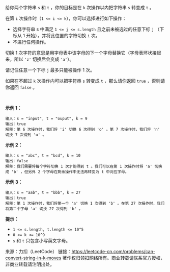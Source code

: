 给你两个字符串 ```s``` 和 ```t``` ，你的目标是在 ```k``` 次操作以内把字符串 ```s``` 转变成 ```t``` 。

在第 ```i``` 次操作时（```1 <= i <= k```），你可以选择进行如下操作：

* 选择字符串 s 中满足 ```1 <= j <= s.length``` 且之前未被选过的任意下标 ```j``` （下标从 1 开始），并将此位置的字符切换 ```i```  次。
* 不进行任何操作。

切换 1 次字符的意思是用字母表中该字母的下一个字母替换它（字母表环状接起来，所以 ```'z'``` 切换后会变成 ```'a'```）。

请记住任意一个下标 ```j``` 最多只能被操作 1 次。

如果在不超过 ```k``` 次操作内可以把字符串 ```s``` 转变成 ```t``` ，那么请你返回 ```true``` ，否则请你返回 ```false``` 。

 

**示例 1：**
```
输入：s = "input", t = "ouput", k = 9
输出：true
解释：第 6 次操作时，我们将 'i' 切换 6 次得到 'o' 。第 7 次操作时，我们将 'n' 切换 7 次得到 'u' 。
```
**示例 2：**
```
输入：s = "abc", t = "bcd", k = 10
输出：false
解释：我们需要将每个字符切换 1 次才能得到 t 。我们可以在第 1 次操作时将 'a' 切换成 'b' ，但另外 2 个字母在剩余操作中无法再转变为 t 中对应字母。
```
**示例 3：**
```
输入：s = "aab", t = "bbb", k = 27
输出：true
解释：第 1 次操作时，我们将第一个 'a' 切换 1 次得到 'b' 。在第 27 次操作时，我们将第二个字母 'a' 切换 27 次得到 'b' 。
```

**提示：**

* ```1 <= s.length, t.length <= 10^5```
* ```0 <= k <= 10^9```
* ```s``` 和 ```t``` 只包含小写英文字母。

来源：力扣（LeetCode）
链接：https://leetcode-cn.com/problems/can-convert-string-in-k-moves
著作权归领扣网络所有。商业转载请联系官方授权，非商业转载请注明出处。
